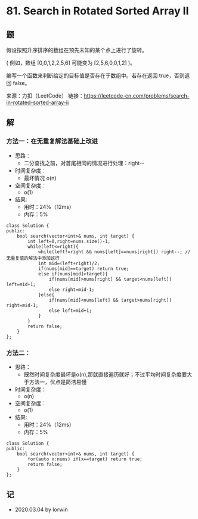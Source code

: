 # 81. Search in Rotated Sorted Array II

## 题

假设按照升序排序的数组在预先未知的某个点上进行了旋转。

( 例如，数组 [0,0,1,2,2,5,6] 可能变为 [2,5,6,0,0,1,2] )。

编写一个函数来判断给定的目标值是否存在于数组中。若存在返回 true，否则返回 false。

来源：力扣（LeetCode）
链接：https://leetcode-cn.com/problems/search-in-rotated-sorted-array-ii

## 解

### 方法一：在无重复解法基础上改进
- 思路：
  - 二分查找之前，对首尾相同的情况进行处理：right--
- 时间复杂度：
  - 最坏情况 o(n)
- 空间复杂度：
  - o(1)
- 结果:
  - 用时：24%（12ms）
  - 内存：5%
```
class Solution {
public:
    bool search(vector<int>& nums, int target) {
        int left=0,right=nums.size()-1;
        while(left<=right){
            while(left!=right && nums[left]==nums[right]) right--; //无重复值的解法中添加这行
            int mid=(left+right)/2;
            if(nums[mid]==target) return true;
            else if(nums[mid]>target){
                if(nums[mid]>nums[right] && target<nums[left]) left=mid+1;
                else right=mid-1;
            }else{
                if(nums[mid]<nums[left] && target>nums[right]) right=mid-1;
                else left=mid+1;
            }
        }
        return false;
    }
};
```

### 方法二：
- 思路：
  - 既然时间复杂度最坏是o(n),那就直接遍历就好；不过平均时间复杂度要大于方法一，优点是简洁易懂
- 时间复杂度：
  - o(n)
- 空间复杂度：
  - o(1)
- 结果:
  - 用时：24%（12ms）
  - 内存：5%
```
class Solution {
public:
    bool search(vector<int>& nums, int target) {
        for(auto x:nums) if(x==target) return true;
        return false;
    }
};
```

## 记

- 2020.03.04 by lorwin